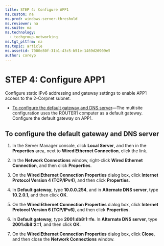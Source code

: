 ```yaml
---
title: STEP 4: Configure APP1
ms.custom: na
ms.prod: windows-server-threshold
ms.reviewer: na
ms.suite: na
ms.technology: 
  - techgroup-networking
ms.tgt_pltfrm: na
ms.topic: article
ms.assetid: 7000e80f-31b1-43c5-b51e-1469d26909e5
author: coreyp
---
```

# STEP 4: Configure APP1
Configure static IPv6 addressing and gateway settings to enable APP1 access to the 2-Corpnet subnet.  
  
-   [To configure the default gateway and DNS server](assetId:///a0ee655e-c01e-4bf3-a7b3-064e9614f810#IPv6)—The multisite configuration uses the ROUTER1 computer as a default gateway. Configure the default gateway on APP1.  
  
## <a name="IPv6"></a>To configure the default gateway and DNS server  
  
1.  In the Server Manager console, click **Local Server**, and then in the **Properties** area, next to **Wired Ethernet Connection**, click the link.  
  
2.  In the **Network Connections** window, right-click **Wired Ethernet Connection**, and then click **Properties**.  
  
3.  On the **Wired Ethernet Connection Properties** dialog box, click **Internet Protocol Version 4 (TCP/IPv4)**, and then click **Properties**.  
  
4.  In **Default gateway**, type **10.0.0.254**, and in **Alternate DNS server**, type **10.2.0.1**, and then click **OK**.  
  
5.  On the **Wired Ethernet Connection Properties** dialog box, click **Internet Protocol Version 6 (TCP/IPv6)**, and then click **Properties**.  
  
6.  In **Default gateway**, type **2001:db8:1::fe**. In **Alternate DNS server**, type **2001:db8:2::1**, and then click **OK**.  
  
7.  On the **Wired Ethernet Connection Properties** dialog box, click **Close**, and then close the **Network Connections** window.  
  

